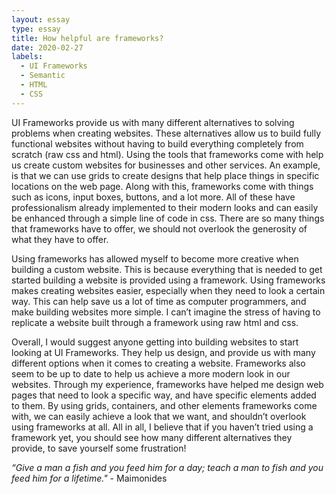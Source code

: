 ```yaml
---
layout: essay
type: essay
title: How helpful are frameworks?
date: 2020-02-27
labels:
  - UI Frameworks
  - Semantic
  - HTML
  - CSS
---
```


UI Frameworks provide us with many different alternatives to solving problems when creating websites. These alternatives allow us to build fully functional websites without having to build everything completely from scratch (raw css and html). Using the tools that frameworks come with help us create custom websites for businesses and other services. An example, is that we can use grids to create designs that help place things in specific locations on the web page. Along with this, frameworks come with things such as icons, input boxes, buttons, and a lot more. All of these have professionalism already implemented to their modern looks and can easily be enhanced through a simple line of code in css. There are so many things that frameworks have to offer, we should not overlook the generosity of what they have to offer.

Using frameworks has allowed myself to become more creative when building a custom website. This is because everything that is needed to get started building a website is provided using a framework. Using frameworks makes creating websites easier, especially when they need to look a certain way. This can help save us a lot of time as computer programmers, and make building websites more simple. I can’t imagine the stress of having to replicate a website built through a framework using raw html and css.

Overall, I would suggest anyone getting into building websites to start looking at UI Frameworks. They help us design, and provide us with many different options when it comes to creating a website. Frameworks also seem to be up to date to help us achieve a more modern look in our websites. Through my experience, frameworks have helped me design web pages that need to look a specific way, and have specific elements added to them. By using grids, containers, and other elements frameworks come with, we can easily achieve a look that we want, and shouldn’t overlook using frameworks at all. All in all, I believe that if you haven’t tried using a framework yet, you should see how many different alternatives they provide, to save yourself some frustration!


*“Give a man a fish and you feed him for a day; teach a man to fish and you feed him for a lifetime."* - Maimonides
